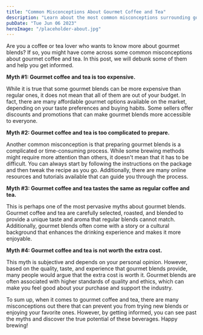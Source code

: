 ```yaml
---
title: "Common Misconceptions About Gourmet Coffee and Tea"
description: "Learn about the most common misconceptions surrounding gourmet coffee and tea. Get informed and improve your drinking experience."
pubDate: "Tue Jun 06 2023"
heroImage: "/placeholder-about.jpg"
---
```


Are you a coffee or tea lover who wants to know more about gourmet blends? If so, you might have come across some common misconceptions about gourmet coffee and tea. In this post, we will debunk some of them and help you get informed.

**Myth #1: Gourmet coffee and tea is too expensive.**

While it is true that some gourmet blends can be more expensive than regular ones, it does not mean that all of them are out of your budget. In fact, there are many affordable gourmet options available on the market, depending on your taste preferences and buying habits. Some sellers offer discounts and promotions that can make gourmet blends more accessible to everyone.

**Myth #2: Gourmet coffee and tea is too complicated to prepare.**

Another common misconception is that preparing gourmet blends is a complicated or time-consuming process. While some brewing methods might require more attention than others, it doesn&#39;t mean that it has to be difficult. You can always start by following the instructions on the package and then tweak the recipe as you go. Additionally, there are many online resources and tutorials available that can guide you through the process.

**Myth #3: Gourmet coffee and tea tastes the same as regular coffee and tea.**

This is perhaps one of the most pervasive myths about gourmet blends. Gourmet coffee and tea are carefully selected, roasted, and blended to provide a unique taste and aroma that regular blends cannot match. Additionally, gourmet blends often come with a story or a cultural background that enhances the drinking experience and makes it more enjoyable.

**Myth #4: Gourmet coffee and tea is not worth the extra cost.**

This myth is subjective and depends on your personal opinion. However, based on the quality, taste, and experience that gourmet blends provide, many people would argue that the extra cost is worth it. Gourmet blends are often associated with higher standards of quality and ethics, which can make you feel good about your purchase and support the industry.

To sum up, when it comes to gourmet coffee and tea, there are many misconceptions out there that can prevent you from trying new blends or enjoying your favorite ones. However, by getting informed, you can see past the myths and discover the true potential of these beverages. Happy brewing!